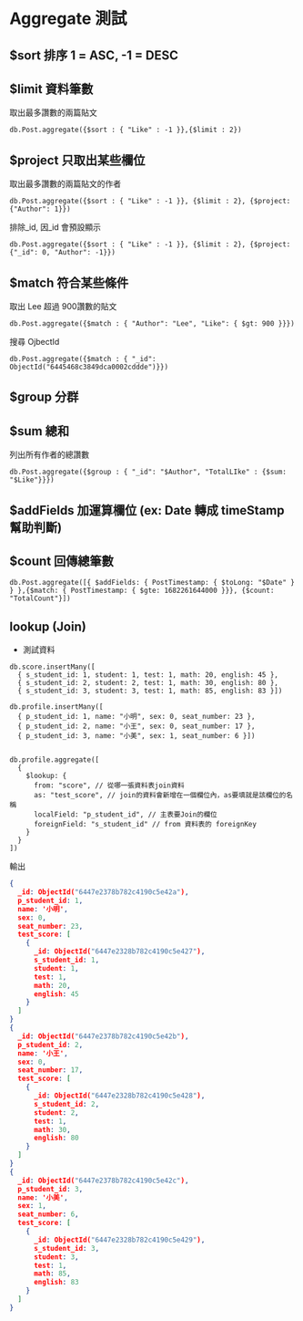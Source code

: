 # Aggregate 測試

## $sort 排序 1 = ASC, -1 = DESC
## $limit 資料筆數
取出最多讚數的兩篇貼文  
```
db.Post.aggregate({$sort : { "Like" : -1 }},{$limit : 2})
```

## $project 只取出某些欄位

取出最多讚數的兩篇貼文的作者  
```
db.Post.aggregate({$sort : { "Like" : -1 }}, {$limit : 2}, {$project: {"Author": 1}})
```

排除_id, 因_id 會預設顯示  
```
db.Post.aggregate({$sort : { "Like" : -1 }}, {$limit : 2}, {$project: {"_id": 0, "Author": -1}})
```

## $match 符合某些條件

取出 Lee 超過 900讚數的貼文  
```
db.Post.aggregate({$match : { "Author": "Lee", "Like": { $gt: 900 }}})
```
搜尋 OjbectId  
```
db.Post.aggregate({$match : { "_id": ObjectId("6445468c3849dca0002cddde")}})
```
## $group 分群
## $sum 總和

列出所有作者的總讚數  
```
db.Post.aggregate({$group : { "_id": "$Author", "TotalLIke" : {$sum: "$Like"}}})
```
## $addFields 加運算欄位 (ex: Date 轉成 timeStamp 幫助判斷)
## $count 回傳總筆數

```
db.Post.aggregate([{ $addFields: { PostTimestamp: { $toLong: "$Date" } } },{$match: { PostTimestamp: { $gte: 1682261644000 }}}, {$count: "TotalCount"}])
```

## lookup (Join)

- 測試資料
```
db.score.insertMany([
  { s_student_id: 1, student: 1, test: 1, math: 20, english: 45 },
  { s_student_id: 2, student: 2, test: 1, math: 30, english: 80 },
  { s_student_id: 3, student: 3, test: 1, math: 85, english: 83 }])
  
db.profile.insertMany([
  { p_student_id: 1, name: "小明", sex: 0, seat_number: 23 },
  { p_student_id: 2, name: "小王", sex: 0, seat_number: 17 },
  { p_student_id: 3, name: "小美", sex: 1, seat_number: 6 }])


db.profile.aggregate([
  {
    $lookup: {
      from: "score", // 從哪一張資料表join資料
      as: "test_score", // join的資料會新增在一個欄位內，as要填就是該欄位的名稱
      localField: "p_student_id", // 主表要Join的欄位
      foreignField: "s_student_id" // from 資料表的 foreignKey
    }
  }
])
```

輸出  
```json
{
  _id: ObjectId("6447e2378b782c4190c5e42a"),
  p_student_id: 1,
  name: '小明',
  sex: 0,
  seat_number: 23,
  test_score: [
    {
      _id: ObjectId("6447e2328b782c4190c5e427"),
      s_student_id: 1,
      student: 1,
      test: 1,
      math: 20,
      english: 45
    }
  ]
}
{
  _id: ObjectId("6447e2378b782c4190c5e42b"),
  p_student_id: 2,
  name: '小王',
  sex: 0,
  seat_number: 17,
  test_score: [
    {
      _id: ObjectId("6447e2328b782c4190c5e428"),
      s_student_id: 2,
      student: 2,
      test: 1,
      math: 30,
      english: 80
    }
  ]
}
{
  _id: ObjectId("6447e2378b782c4190c5e42c"),
  p_student_id: 3,
  name: '小美',
  sex: 1,
  seat_number: 6,
  test_score: [
    {
      _id: ObjectId("6447e2328b782c4190c5e429"),
      s_student_id: 3,
      student: 3,
      test: 1,
      math: 85,
      english: 83
    }
  ]
}
```
